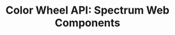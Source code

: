 ---
layout: api.njk
title: 'Color Wheel API: Spectrum Web Components'
displayName: Color Wheel
componentName: color-wheel
componentHeading: sp-color-wheel
tags:
- component-api
---